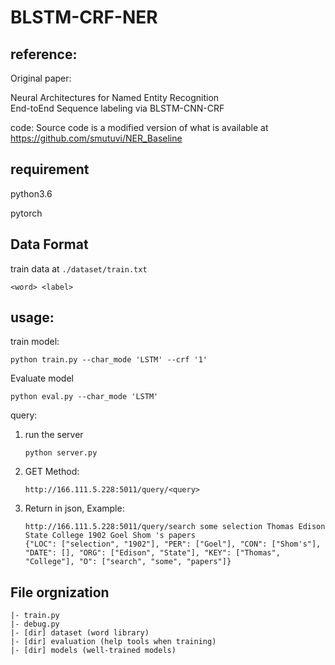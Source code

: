 # BLSTM-CRF-NER
## reference:

Original paper:

Neural Architectures for Named Entity Recognition<br/>
End-toEnd Sequence labeling via BLSTM-CNN-CRF<br/>
   
code:
Source code is a modified version of what is available at
https://github.com/smutuvi/NER_Baseline<br/>

## requirement

python3.6

pytorch

## Data Format

train data at `./dataset/train.txt`

```
<word> <label>
```


## usage:

train model:

```
python train.py --char_mode 'LSTM' --crf '1'
```

Evaluate model
```
python eval.py --char_mode 'LSTM'
```
query:


1. run the server
	
	```
	python server.py
	```
	
2. GET Method:
	
	```
	http://166.111.5.228:5011/query/<query>
	```
	
3. Return in json, Example:

	```
	http://166.111.5.228:5011/query/search some selection Thomas Edison State College 1902 Goel Shom 's papers
	{"LOC": ["selection", "1902"], "PER": ["Goel"], "CON": ["Shom's"], "DATE": [], "ORG": ["Edison", "State"], "KEY": ["Thomas", "College"], "O": ["search", "some", "papers"]}
	```
	
## File orgnization

```
|- train.py 
|- debug.py 
|- [dir] dataset (word library)
|- [dir] evaluation (help tools when training)
|- [dir] models (well-trained models)
```
